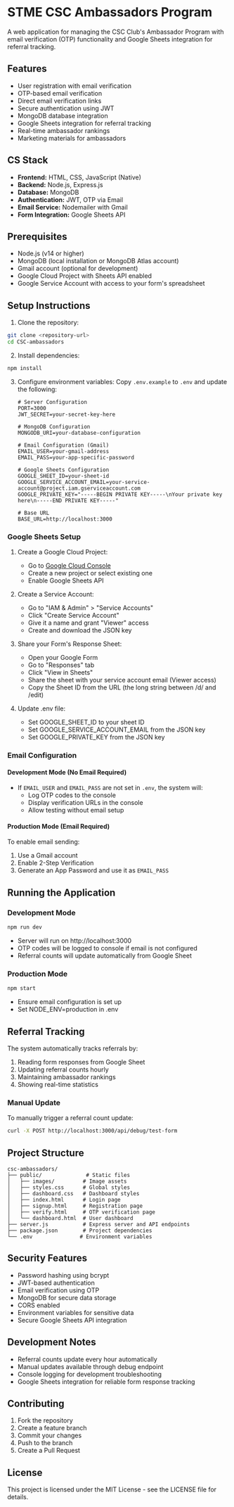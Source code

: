 # STME CSC Ambassadors Program

A web application for managing the CSC Club's Ambassador Program with email verification (OTP) functionality and Google Sheets integration for referral tracking.

## Features

- User registration with email verification
- OTP-based email verification
- Direct email verification links
- Secure authentication using JWT
- MongoDB database integration
- Google Sheets integration for referral tracking
- Real-time ambassador rankings
- Marketing materials for ambassadors

## CS Stack

- **Frontend:** HTML, CSS, JavaScript (Native)
- **Backend:** Node.js, Express.js
- **Database:** MongoDB
- **Authentication:** JWT, OTP via Email
- **Email Service:** Nodemailer with Gmail
- **Form Integration:** Google Sheets API

## Prerequisites

- Node.js (v14 or higher)
- MongoDB (local installation or MongoDB Atlas account)
- Gmail account (optional for development)
- Google Cloud Project with Sheets API enabled
- Google Service Account with access to your form's spreadsheet

## Setup Instructions

1. Clone the repository:
```bash
git clone <repository-url>
cd CSC-ambassadors
```

2. Install dependencies:
```bash
npm install
```

3. Configure environment variables:
   Copy `.env.example` to `.env` and update the following:

   ```env
   # Server Configuration
   PORT=3000
   JWT_SECRET=your-secret-key-here

   # MongoDB Configuration
   MONGODB_URI=your-database-configuration

   # Email Configuration (Gmail)
   EMAIL_USER=your-gmail-address
   EMAIL_PASS=your-app-specific-password

   # Google Sheets Configuration
   GOOGLE_SHEET_ID=your-sheet-id
   GOOGLE_SERVICE_ACCOUNT_EMAIL=your-service-account@project.iam.gserviceaccount.com
   GOOGLE_PRIVATE_KEY="-----BEGIN PRIVATE KEY-----\nYour private key here\n-----END PRIVATE KEY-----"

   # Base URL
   BASE_URL=http://localhost:3000
   ```

### Google Sheets Setup

1. Create a Google Cloud Project:
   - Go to [Google Cloud Console](https://console.cloud.google.com)
   - Create a new project or select existing one
   - Enable Google Sheets API

2. Create a Service Account:
   - Go to "IAM & Admin" > "Service Accounts"
   - Click "Create Service Account"
   - Give it a name and grant "Viewer" access
   - Create and download the JSON key

3. Share your Form's Response Sheet:
   - Open your Google Form
   - Go to "Responses" tab
   - Click "View in Sheets"
   - Share the sheet with your service account email (Viewer access)
   - Copy the Sheet ID from the URL (the long string between /d/ and /edit)

4. Update .env file:
   - Set GOOGLE_SHEET_ID to your sheet ID
   - Set GOOGLE_SERVICE_ACCOUNT_EMAIL from the JSON key
   - Set GOOGLE_PRIVATE_KEY from the JSON key

### Email Configuration

#### Development Mode (No Email Required)
- If `EMAIL_USER` and `EMAIL_PASS` are not set in `.env`, the system will:
  - Log OTP codes to the console
  - Display verification URLs in the console
  - Allow testing without email setup

#### Production Mode (Email Required)
To enable email sending:
1. Use a Gmail account
2. Enable 2-Step Verification
3. Generate an App Password and use it as `EMAIL_PASS`

## Running the Application

### Development Mode
```bash
npm run dev
```
- Server will run on http://localhost:3000
- OTP codes will be logged to console if email is not configured
- Referral counts will update automatically from Google Sheet

### Production Mode
```bash
npm start
```
- Ensure email configuration is set up
- Set NODE_ENV=production in .env

## Referral Tracking

The system automatically tracks referrals by:
1. Reading form responses from Google Sheet
2. Updating referral counts hourly
3. Maintaining ambassador rankings
4. Showing real-time statistics

### Manual Update
To manually trigger a referral count update:
```bash
curl -X POST http://localhost:3000/api/debug/test-form
```

## Project Structure

```
csc-ambassadors/
├── public/              # Static files
│   ├── images/         # Image assets
│   ├── styles.css      # Global styles
│   ├── dashboard.css   # Dashboard styles
│   ├── index.html      # Login page
│   ├── signup.html     # Registration page
│   ├── verify.html     # OTP verification page
│   └── dashboard.html  # User dashboard
├── server.js           # Express server and API endpoints
├── package.json        # Project dependencies
└── .env               # Environment variables
```

## Security Features

- Password hashing using bcrypt
- JWT-based authentication
- Email verification using OTP
- MongoDB for secure data storage
- CORS enabled
- Environment variables for sensitive data
- Secure Google Sheets API integration

## Development Notes

- Referral counts update every hour automatically
- Manual updates available through debug endpoint
- Console logging for development troubleshooting
- Google Sheets integration for reliable form response tracking

## Contributing

1. Fork the repository
2. Create a feature branch
3. Commit your changes
4. Push to the branch
5. Create a Pull Request

## License

This project is licensed under the MIT License - see the LICENSE file for details.
